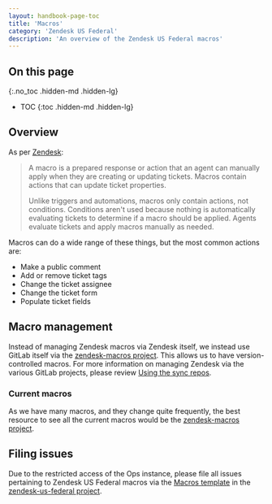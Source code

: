 ```yaml
---
layout: handbook-page-toc
title: 'Macros'
category: 'Zendesk US Federal'
description: 'An overview of the Zendesk US Federal macros'
---
```


## On this page
{:.no_toc .hidden-md .hidden-lg}

- TOC
{:toc .hidden-md .hidden-lg}

## Overview

As per
[Zendesk](https://support.zendesk.com/hc/en-us/articles/115001236988-Creating-macros-for-tickets):

> A macro is a prepared response or action that an agent can manually apply when
> they are creating or updating tickets. Macros contain actions that can update
> ticket properties.
>
> Unlike triggers and automations, macros only contain actions, not conditions.
> Conditions aren't used because nothing is automatically evaluating tickets to
> determine if a macro should be applied. Agents evaluate tickets and apply
> macros manually as needed.

Macros can do a wide range of these things, but the most common actions are:

* Make a public comment
* Add or remove ticket tags
* Change the ticket assignee
* Change the ticket form
* Populate ticket fields

## Macro management

Instead of managing Zendesk macros via Zendesk itself, we instead use GitLab
itself via the
[zendesk-macros project](https://ops.gitlab.net/gitlab-com/support/zendesk-us-federal/zendesk-macros).
This allows us to have version-controlled macros. For more information on
managing Zendesk via the various GitLab projects, please review
[Using the sync repos](sync_repos.html).

### Current macros

As we have many macros, and they change quite frequently, the best resource to
see all the current macros would be the
[zendesk-macros project](https://ops.gitlab.net/gitlab-com/support/zendesk-us-federal/zendesk-macros).

## Filing issues

Due to the restricted access of the Ops instance, please file all issues
pertaining to Zendesk US Federal macros via the
[Macros template](https://gitlab.com/gitlab-com/support/support-ops/zendesk-us-federal/-/issues/new?issuable_template=Macros)
in the
[zendesk-us-federal project](https://gitlab.com/gitlab-com/support/support-ops/zendesk-us-federal).
